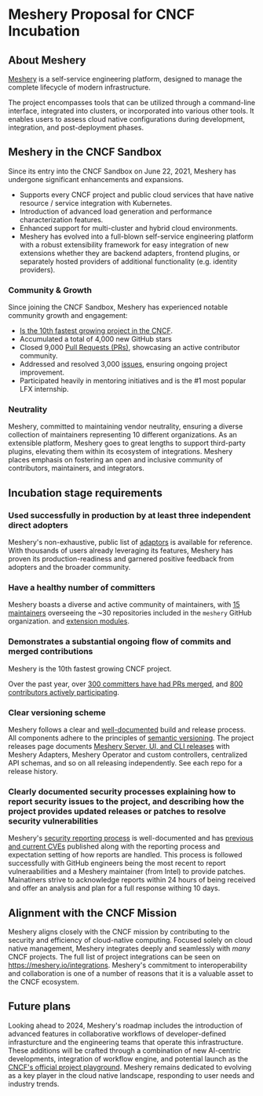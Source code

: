 # Meshery Proposal for CNCF Incubation

## About Meshery

[Meshery](https://meshery.io/) is a self-service engineering platform, designed to manage the complete lifecycle of modern infrastructure.

The project encompasses tools that can be utilized through a command-line interface, integrated into clusters, or incorporated into various other tools. It enables users to assess cloud native configurations during development, integration, and post-deployment phases.

## Meshery in the CNCF Sandbox

Since its entry into the CNCF Sandbox on June 22, 2021, Meshery has undergone significant enhancements and expansions. 

* Supports every CNCF project and public cloud services that have native resource / service integration with Kubernetes.
* Introduction of advanced load generation and performance characterization features.
* Enhanced support for multi-cluster and hybrid cloud environments.
* Meshery has evolved into a full-blown self-service engineering platform with a robust extensibility framework for easy integration of new extensions whether they are backend adapters, frontend plugins, or separately hosted providers of additional functionality (e.g. identity providers).

### Community & Growth

Since joining the CNCF Sandbox, Meshery has experienced notable community growth and engagement:

* [Is the 10th fastest growing project in the CNCF](https://www.cncf.io/blog/2023/10/27/october-2023-where-we-are-with-velocity-of-cncf-lf-and-top-30-open-source-projects/).
* Accumulated a total of 4,000 new GitHub stars
* Closed 9,000 [Pull Requests (PRs)](https://github.com/pulls?q=is%3Aissue+created%3A%3E%3D2021-06-21+org%3Ameshery), showcasing an active contributor community.
* Addressed and resolved 3,000 [issues](https://github.com/issues?q=is%3Aissue+created%3A%3E%3D2021-06-21+org%3Ameshery+), ensuring ongoing project improvement.
* Participated heavily in mentoring initiatives and is the #1 most popular LFX internship.

### Neutrality

Meshery, committed to maintaining vendor neutrality, ensuring a diverse collection of maintainers representing 10 different organizations. As an extensible platform, Meshery goes to great lengths to support third-party plugins, elevating them within its ecosystem of integrations. Meshery places emphasis on fostering an open and inclusive community of contributors, maintainers, and integrators. 

## Incubation stage requirements

### Used successfully in production by at least three independent direct adopters

Meshery's non-exhaustive, public list of [adaptors](https://github.com/meshery/meshery/blob/master/ADOPTERS.md) is available for reference. With thousands of users already leveraging its features, Meshery has proven its production-readiness and garnered positive feedback from adopters and the broader community.

### Have a healthy number of committers
Meshery boasts a diverse and active community of maintainers, with [15 maintainers](https://github.com/meshery/meshery/blob/main/MAINTAINERS.md) overseeing the ~30 repositories included in the `meshery` GitHub organization.  and [extension modules](https://github.com/meshery/meshery/blob/main/EXTENSIONS.md). 

### Demonstrates a substantial ongoing flow of commits and merged contributions

Meshery is the 10th fastest growing CNCF project.

Over the past year, over [300 committers have had PRs merged](https://meshery.devstats.cncf.io/d/66/developer-activity-counts-by-companies?orgId=1&var-period_name=Last%20year&var-metric=merged_prs&var-repogroup_name=All&var-country_name=All&var-companies=All), and [800 contributors actively participating](https://meshery.devstats.cncf.io/d/66/developer-activity-counts-by-companies?orgId=1&var-period_name=Last%20year&var-metric=contributions&var-repogroup_name=All&var-country_name=All&var-companies=All).

### Clear versioning scheme

Meshery follows a clear and [well-documented](https://docs.meshery.io/project/contributing/build-and-release) build and release process. All components adhere to the principles of [semantic versioning](https://semver.org/). The project releases page documents [Meshery Server, UI, and CLI releases](https://docs.meshery.io/project/releases) with Meshery Adapters, Meshery Operator and custom controllers, centralized API schemas, and so on all releasing independently. See each repo for a release history.

### Clearly documented security processes explaining how to report security issues to the project, and describing how the project provides updated releases or patches to resolve security vulnerabilities

Meshery's [security reporting process](https://docs.meshery.io/project/security-vulnerabilities) is well-documented and has [previous and current CVEs](https://docs.meshery.io/project/security-vulnerabilities) published along with the reporting process and expectation setting of how reports are handled. This process is followed successfully with GitHub engineers being the most recent to report vulneraabilities and a Meshery maintainer (from Intel) to provide patches. Mainatiners strive to acknowledge reports within 24 hours of being received and offer an analysis and plan for a full response withing 10 days.

## Alignment with the CNCF Mission

Meshery aligns closely with the CNCF mission by contributing to the security and efficiency of cloud-native computing. Focused solely on cloud native management, Meshery integrates deeply and seamlessly with _many_ CNCF projects. The full list of project integrations can be seen on https://meshery.io/integrations. Meshery's commitment to interoperability and collaboration is one of a number of reasons that it is a valuable asset to the CNCF ecosystem.

## Future plans

Looking ahead to 2024, Meshery's roadmap includes the introduction of advanced features in collaborative workflows of developer-defined infrasturcture and the engineering teams that operate this infrastructure. These additions will be crafted through a combination of new AI-centric developments, integration of workflow engine, and potential launch as the [CNCF's official project playground](https://docs.google.com/document/d/1Cr0MxlOxWq70d-BUisfKXF_VPGss0hK8XqRxy4xm4YE/edit#heading=h.58lqw93jp55u). Meshery remains dedicated to evolving as a key player in the cloud native landscape, responding to user needs and industry trends.

